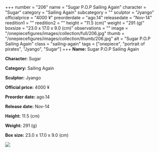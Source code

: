 +++
number = "206"
name = "Sugar P.O.P Sailing Again"
character = "Sugar"
category = "Sailing Again"
subcategory = ""
sculptor = "Jyango"
officialprice = "4000 ¥"
preorderdate = "ago.14"
releasedate = "Nov-14"
reedition1 = ""
reedition2 = ""
height = "11.5 (cm)"
weight = "291 (g)"
boxsize = "23.0 x 17.0 x 9.0 (cm)"
observations = ""
image = "/onepiecefigures/images/collection/full/206.jpg"
thumb = "/onepiecefigures/images/collection/thumb/206.jpg"
alt = "Sugar P.O.P Sailing Again"
class = "sailing-again"
tags = ["onepiece", "portrait of pirates", "Jyango", "Sugar"]
+++
**Name:** Sugar P.O.P Sailing Again

**Character:** Sugar

**Category:** Sailing Again 

**Sculptor:** Jyango

**Official price:** 4000 ¥

**Preorder date:** ago.14

**Release date:** Nov-14

**Height:** 11.5 (cm)

**Weight:** 291 (g)

**Box size:** 23.0 x 17.0 x 9.0 (cm)

<img src="/onepiecefigures/images/collection/thumb/206.jpg">